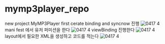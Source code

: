 # mymp3player_repo
new project
MyMP3Player
first cerate binding and syncnow 진행
![0417 4](https://user-images.githubusercontent.com/126849371/232415554-f39bceda-e6c2-4bd5-b3e8-43d23fd618ee.png)
mani fest 에서 유저 퍼미션을 한다
![0417 4](https://user-images.githubusercontent.com/126849371/232415892-d7139d5a-6246-4f72-b290-eb996b6b4c9b.png)
viewBinding 진행한다
![0417 4](https://user-images.githubusercontent.com/126849371/232416630-baf7712c-28e1-49de-817d-52b31844accb.png)
layout에서 필요한 XML을 생성하고 코드를 적는다
![0417 4](https://user-images.githubusercontent.com/126849371/232417110-4b5cd492-7886-414d-a5d7-06dde0cb3b52.png)

